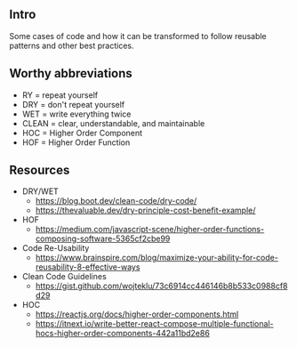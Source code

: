 ## Intro

Some cases of code and how it can be transformed to follow reusable patterns and other best practices.

## Worthy abbreviations

- RY = repeat yourself
- DRY = don't repeat yourself
- WET = write everything twice
- CLEAN = clear, understandable, and maintainable
- HOC = Higher Order Component
- HOF = Higher Order Function

## Resources
- DRY/WET
  - https://blog.boot.dev/clean-code/dry-code/
  - https://thevaluable.dev/dry-principle-cost-benefit-example/
- HOF
  - https://medium.com/javascript-scene/higher-order-functions-composing-software-5365cf2cbe99
- Code Re-Usability
  - https://www.brainspire.com/blog/maximize-your-ability-for-code-reusability-8-effective-ways
- Clean Code Guidelines 
  - https://gist.github.com/wojteklu/73c6914cc446146b8b533c0988cf8d29
- HOC 
  - https://reactjs.org/docs/higher-order-components.html
  - https://itnext.io/write-better-react-compose-multiple-functional-hocs-higher-order-components-442a11bd2e86